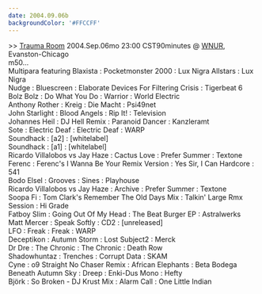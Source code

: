 ```yaml
---
date: 2004.09.06b
backgroundColor: '#FFCCFF'
---
```


\>> [Trauma Room](http://www.djop.com/) 2004.Sep.06mo 23:00 CST90minutes @ [WNUR](http://www.wnur.org/), Evanston-Chicago  
m50...  
Multipara featuring Blaxista : Pocketmonster 2000 : Lux Nigra Allstars : Lux Nigra  
Nudge : Bluescreen : Elaborate Devices For Filtering Crisis : Tigerbeat 6  
Bolz Bolz : Do What You Do : Warrior : World Electric  
Anthony Rother : Kreig : Die Macht : Psi49net  
John Starlight : Blood Angels : Rip It! : Television  
Johannes Heil : DJ Hell Remix : Paranoid Dancer : Kanzleramt  
Sote : Electric Deaf : Electric Deaf : WARP  
Soundhack : \[a2\] : \[whitelabel\]  
Soundhack : \[a1\] : \[whitelabel\]  
Ricardo Villalobos vs Jay Haze : Cactus Love : Prefer Summer : Textone  
Ferenc : Ferenc's I Wanna Be Your Remix Version : Yes Sir, I Can Hardcore : 541  
Bodo Elsel : Grooves : Sines : Playhouse  
Ricardo Villalobos vs Jay Haze : Archive : Prefer Summer : Textone  
Soopa Fi : Tom Clark's Remember The Old Days Mix : Talkin' Large Rmx Session : Hi Grade  
Fatboy Slim : Going Out Of My Head : The Beat Burger EP : Astralwerks  
Matt Mercer : Speak Softly : CD2 : \[unreleased\]  
LFO : Freak : Freak : WARP  
Deceptikon : Autumn Storm : Lost Subject2 : Merck  
Dr Dre : The Chronic : The Chronic : Death Row  
Shadowhuntaz : Trenches : Corrupt Data : SKAM  
Cyne : o9 Straight No Chaser Remix : African Elephants : Beta Bodega  
Beneath Autumn Sky : Dreep : Enki-Dus Mono : Hefty  
Björk : So Broken - DJ Krust Mix : Alarm Call : One Little Indian